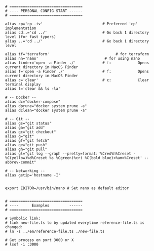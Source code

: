     # =================================
    # ---- PERSONAL CONFIG START ------
    # =================================

    alias cp='cp -iv'                           # Preferred 'cp' implementation
    alias cd..='cd ../'                         # Go back 1 directory level (for fast typers)
    alias ..='cd ../'                           # Go back 1 directory level

    alias tf='terraform'                              # for terraform
    alias nn='nano'                              # for using nano
    alias finder='open -a Finder ./'            # f:            Opens current directory in MacOS Finder
    alias f='open -a Finder ./'                 # f:            Opens current directory in MacOS Finder
    alias c='clear'                             # c:            Clear terminal display
    alias l='clear && ls -la'
    
    # -- Docker --
    alias dc="docker-compose"
    alias dprune="docker system prune -a"
    alias dclean="docker system prune -a"

    # -- Git --
    alias gs="git status"
    alias ga="git add"
    alias gc="git checkout"
    alias g="git"
    alias gf="git fetch"
    alias ge="git push"
    alias gh="git pull"
    alias gl="git log --graph --pretty=format:'%Cred%h%Creset -%C(yellow)%d%Creset %s %Cgreen(%cr) %C(bold blue)<%an>%Creset' --abbrev-commit"

    # -- Networking --
    alias getip='hostname -I' 

   
    export EDITOR=/usr/bin/nano # Set nano as default editor


    # =================================
    # ----      Examples         ------
    # =================================
    
    # Symbolic link: 
    # link new-file.ts to by updated everytime reference-file.ts is changed:
    # ln -s ../en/reference-file.ts ./new-file.ts
    
    # Get process on port 3000 or X 
    # lsof -i :3000

